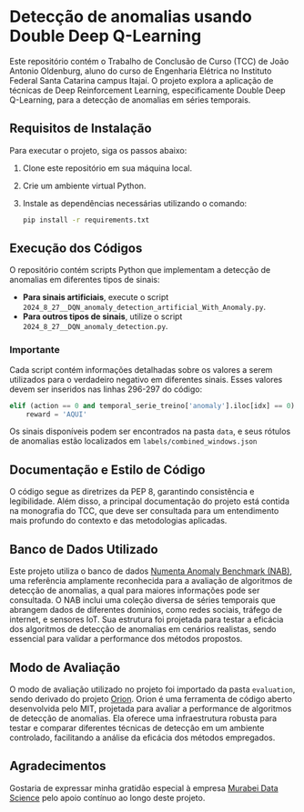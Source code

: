 # Detecção de anomalias usando Double Deep Q-Learning

Este repositório contém o Trabalho de Conclusão de Curso (TCC) de João Antonio Oldenburg, aluno do curso de Engenharia Elétrica no Instituto Federal Santa Catarina campus Itajaí. O projeto explora a aplicação de técnicas de Deep Reinforcement Learning, especificamente Double Deep Q-Learning, para a detecção de anomalias em séries temporais.

## Requisitos de Instalação

Para executar o projeto, siga os passos abaixo:

1. Clone este repositório em sua máquina local.
2. Crie um ambiente virtual Python.
3. Instale as dependências necessárias utilizando o comando:

   ```bash
   pip install -r requirements.txt

## Execução dos Códigos

O repositório contém scripts Python que implementam a detecção de anomalias em diferentes tipos de sinais:

- **Para sinais artificiais**, execute o script `2024_8_27__DQN_anomaly_detection_artificial_With_Anomaly.py`.
- **Para outros tipos de sinais**, utilize o script `2024_8_27__DQN_anomaly_detection.py`.

### Importante

Cada script contém informações detalhadas sobre os valores a serem utilizados para o verdadeiro negativo em diferentes sinais. Esses valores devem ser inseridos nas linhas 296-297 do código:

```python
elif (action == 0 and temporal_serie_treino['anomaly'].iloc[idx] == 0):
    reward = 'AQUI'
```

Os sinais disponíveis podem ser encontrados na pasta `data`, e seus rótulos de anomalias estão localizados em `labels/combined_windows.json`

## Documentação e Estilo de Código

O código segue as diretrizes da PEP 8, garantindo consistência e legibilidade. Além disso, a principal documentação do projeto está contida na monografia do TCC, que deve ser consultada para um entendimento mais profundo do contexto e das metodologias aplicadas.

## Banco de Dados Utilizado

Este projeto utiliza o banco de dados [Numenta Anomaly Benchmark (NAB)](https://github.com/numenta/NAB), uma referência amplamente reconhecida para a avaliação de algoritmos de detecção de anomalias, a qual para maiores informações pode ser consultada. O NAB inclui uma coleção diversa de séries temporais que abrangem dados de diferentes domínios, como redes sociais, tráfego de internet, e sensores IoT. Sua estrutura foi projetada para testar a eficácia dos algoritmos de detecção de anomalias em cenários realistas, sendo essencial para validar a performance dos métodos propostos. 

## Modo de Avaliação

O modo de avaliação utilizado no projeto foi importado da pasta `evaluation`, sendo derivado do projeto [Orion](https://github.com/sintel-dev/Orion). Orion é uma ferramenta de código aberto desenvolvida pelo MIT, projetada para avaliar a performance de algoritmos de detecção de anomalias. Ela oferece uma infraestrutura robusta para testar e comparar diferentes técnicas de detecção em um ambiente controlado, facilitando a análise da eficácia dos métodos empregados.

## Agradecimentos

Gostaria de expressar minha gratidão especial à empresa [Murabei Data Science](https://www.murabei.com/) pelo apoio contínuo ao longo deste projeto. 
